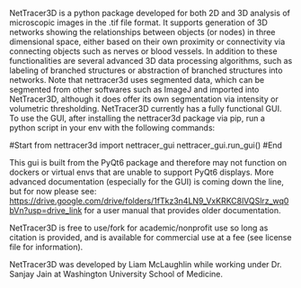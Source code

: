 NetTracer3D is a python package developed for both 2D and 3D analysis of microscopic images in the .tif file format. It supports generation of 3D networks showing the relationships between objects (or nodes) in three dimensional space, either based on their own proximity or connectivity via connecting objects such as nerves or blood vessels. In addition to these functionalities are several advanced 3D data processing algorithms, such as labeling of branched structures or abstraction of branched structures into networks. Note that nettracer3d uses segmented data, which can be segmented from other softwares such as ImageJ and imported into NetTracer3D, although it does offer its own segmentation via intensity or volumetric thresholding. NetTracer3D currently has a fully functional GUI. To use the GUI, after installing the nettracer3d package via pip, run a python script in your env with the following commands:

#Start
from nettracer3d import nettracer_gui
nettracer_gui.run_gui()
#End

This gui is built from the PyQt6 package and therefore may not function on dockers or virtual envs that are unable to support PyQt6 displays. More advanced documentation (especially for the GUI) is coming down the line, but for now please see: https://drive.google.com/drive/folders/1fTkz3n4LN9_VxKRKC8lVQSlrz_wq0bVn?usp=drive_link
for a user manual that provides older documentation.

NetTracer3D is free to use/fork for academic/nonprofit use so long as citation is provided, and is available for commercial use at a fee (see license file for information).

NetTracer3D was developed by Liam McLaughlin while working under Dr. Sanjay Jain at Washington University School of Medicine.